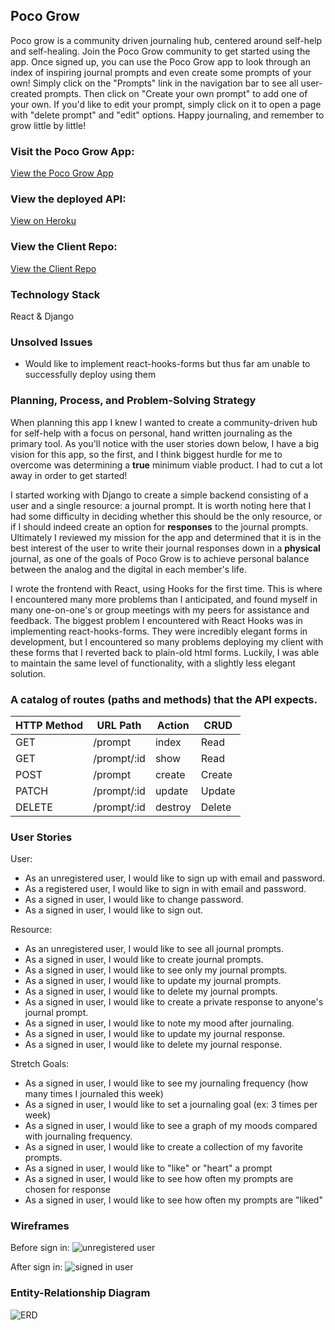 ## Poco Grow

Poco grow is a community driven journaling hub, centered around self-help and self-healing.  Join the Poco Grow community to get started using the app.  Once signed up, you can use the Poco Grow app to look through an index of inspiring journal prompts and even create some prompts of your own!  Simply click on the "Prompts" link in the navigation bar to see all user-created prompts.  Then click on "Create your own prompt" to add one of your own.  If you'd like to edit your prompt, simply click on it to open a page with "delete prompt" and "edit" options.  Happy journaling, and remember to grow little by little!

### Visit the Poco Grow App:
[View the Poco Grow App](https://nayaba.github.io/poco_grow/#/)

### View the deployed API:
[View on Heroku](https://poco-grow.herokuapp.com/)

### View the Client Repo:
[View the Client Repo](https://github.com/nayaba/poco_grow)

### Technology Stack
React & Django

### Unsolved Issues
- Would like to implement react-hooks-forms but thus far am unable to successfully deploy using them

### Planning, Process, and Problem-Solving Strategy
When planning this app I knew I wanted to create a community-driven hub for self-help with a focus on personal, hand written journaling as the primary tool.  As you'll notice with the user stories down below, I have a big vision for this app, so the first, and I think biggest hurdle for me to overcome was determining a **true** minimum viable product.  I had to cut a lot away in order to get started!

I started working with Django to create a simple backend consisting of a user and a single resource: a journal prompt.  It is worth noting here that I had some difficulty in deciding whether this should be the only resource, or if I should indeed create an option for **responses** to the journal prompts.  Ultimately I reviewed my mission for the app and determined that it is in the best interest of the user to write their journal responses down in a **physical** journal, as one of the goals of Poco Grow is to achieve personal balance between the analog and the digital in each member's life.

I wrote the frontend with React, using Hooks for the first time.  This is where I encountered many more problems than I anticipated, and found myself in many one-on-one's or group meetings with my peers for assistance and feedback.  The biggest problem I encountered with React Hooks was in implementing react-hooks-forms.  They were incredibly elegant forms in development, but I encountered so many problems deploying my client with these forms that I reverted back to plain-old html forms.  Luckily, I was able to maintain the same level of functionality, with a slightly less elegant solution.

### A catalog of routes (paths and methods) that the API expects.
| HTTP Method	| URL Path    | Action  | CRUD   |
| ----------- | ----------- | -----   | ------ |
| GET	        | /prompt     | index   | Read   |
| GET         | /prompt/:id | show    | Read   |
| POST	      | /prompt     | create  | Create |
| PATCH       |	/prompt/:id | update  | Update |
| DELETE	    | /prompt/:id | destroy | Delete |

### User Stories
User:
- As an unregistered user, I would like to sign up with email and password.
- As a registered user, I would like to sign in with email and password.
- As a signed in user, I would like to change password.
- As a signed in user, I would like to sign out.

Resource:
- As an unregistered user, I would like to see all journal prompts.
- As a signed in user, I would like to create journal prompts.
- As a signed in user, I would like to see only my journal prompts.
- As a signed in user, I would like to update my journal prompts.
- As a signed in user, I would like to delete my journal prompts.
- As a signed in user, I would like to create a private response to anyone's journal prompt.
- As a signed in user, I would like to note my mood after journaling.
- As a signed in user, I would like to update my journal response.
- As a signed in user, I would like to delete my journal response.

Stretch Goals:
- As a signed in user, I would like to see my journaling frequency (how many times I journaled this week)
- As a signed in user, I would like to set a journaling goal (ex: 3 times per week)
- As a signed in user, I would like to see a graph of my moods compared with journaling frequency.
- As a signed in user, I would like to create a collection of my favorite prompts.
- As a signed in user, I would like to "like" or "heart" a prompt
- As a signed in user, I would like to see how often my prompts are chosen for response
- As a signed in user, I would like to see how often my prompts are "liked"


### Wireframes
Before sign in:
![unregistered user](https://i.imgur.com/g08AouC.png)

After sign in:
![signed in user](https://i.imgur.com/1bb7MF1.png)


### Entity-Relationship Diagram
![ERD](https://i.imgur.com/rQHTWPz.png)
